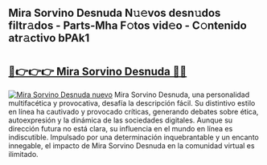 ## Mira Sorvino Desnuda N𝚞𝚎vos desn𝚞dos filtr𝚊dos - Parts-Mha F𝚘tos vid𝚎o - C𝚘ntenido atr𝚊ctivo bPAk1

# <h2><a href="http://mb367z.tromn.icu/?c=Mira+Sorvino+Desnuda">🔗👉👉👉 Mira Sorvino Desnuda 🔗🔗</a></h2>

[![Mira Sorvino Desnuda nuevo](https://i.imgur.com/pEAQMta.gif)](http://mb367z.tromn.icu/?c=Mira+Sorvino+Desnuda)
Mira Sorvino Desnuda, una personalidad multifacética y provocativa, desafía la descripción fácil. Su distintivo estilo en línea ha cautivado y provocado críticas, generando debates sobre ética, autoexpresión y la dinámica de las sociedades digitales. Aunque su dirección futura no está clara, su influencia en el mundo en línea es indiscutible. Impulsado por una determinación inquebrantable y un encanto innegable, el impacto de Mira Sorvino Desnuda en la comunidad virtual es ilimitado.
